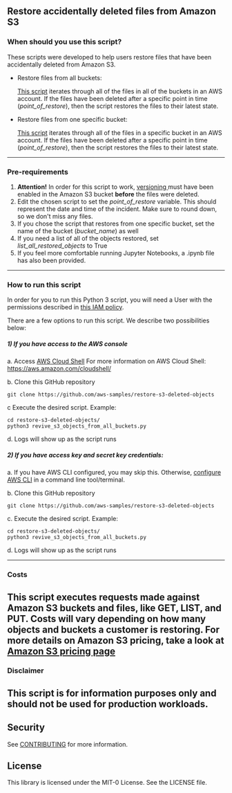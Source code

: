 ## Restore accidentally deleted files from Amazon S3

### When should you use this script?

These scripts were developed to help users restore files that have been accidentally deleted from Amazon S3. 

- Restore files from all buckets:

    [This script](https://github.com/aws-samples/restore-s3-deleted-objects/blob/main/revive_s3_objects_from_all_buckets.py) iterates through all of the files in all of the buckets in an AWS account. If the files have been deleted after a specific point in time (*point_of_restore*), then the script restores the files to their latest state.

- Restore files from one specific bucket:

    [This script](https://github.com/aws-samples/restore-s3-deleted-objects/blob/main/revive_s3_objects_from_1_bucket.py) iterates through all of the files in a specific bucket in an AWS account. If the files have been deleted after a specific point in time (*point_of_restore*), then the script restores the files to their latest state.
---
### Pre-requirements
1) **Attention!** In order for this script to work, [versioning ](https://docs.aws.amazon.com/AmazonS3/latest/userguide/Versioning.html) must have been enabled in the Amazon S3 bucket **before** the files were deleted.
1) Edit the chosen script to set the *point_of_restore* variable. This should represent the date and time of the incident. Make sure to round down, so we don't miss any files.
1) If you chose the script that restores from one specific bucket, set the name of the bucket (*bucket_name*) as well
1) If you need a list of all of the objects restored, set *list_all_restored_objects* to True
1) If you feel more comfortable running Jupyter Notebooks, a .ipynb file has also been provided.

---
### How to run this script
In order for you to run this Python 3 script, you will need a User with the permissions described in [this IAM policy](https://github.com/aws-samples/restore-s3-deleted-objects/blob/main/policy-s3-restore-deleted-objects.json).

There are a few options to run this script. We describe two possibilities below:

##### 1) If you have access to the AWS console
a. Access [AWS Cloud Shell](https://console.aws.amazon.com/cloudshell/home)
    For more information on AWS Cloud Shell: https://aws.amazon.com/cloudshell/
    
b. Clone this GitHub repository

    git clone https://github.com/aws-samples/restore-s3-deleted-objects


c Execute the desired script. Example:

    cd restore-s3-deleted-objects/
    python3 revive_s3_objects_from_all_buckets.py 

d. Logs will show up as the script runs

##### 2) If you have access key and secret key credentials:
a.  If you have AWS CLI configured, you may skip this. Otherwise, [configure AWS CLI](https://docs.aws.amazon.com/cli/latest/userguide/cli-chap-configure.html) in a command line tool/terminal. 

b.  Clone this GitHub repository

    git clone https://github.com/aws-samples/restore-s3-deleted-objects

c. Execute the desired script. Example:
   
    cd restore-s3-deleted-objects/
    python3 revive_s3_objects_from_all_buckets.py
d. Logs will show up as the script runs

---
### Costs
This script executes requests made against Amazon S3 buckets and files, like GET, LIST, and PUT. Costs will vary depending on how many objects and buckets a customer is restoring. For more details on Amazon S3 pricing, take a look at [Amazon S3 pricing page](https://aws.amazon.com/s3/pricing/)
---
### Disclaimer

This script is for information purposes only and should not be used for production workloads. 
---
## Security

See [CONTRIBUTING](CONTRIBUTING.md#security-issue-notifications) for more information.

## License

This library is licensed under the MIT-0 License. See the LICENSE file.

